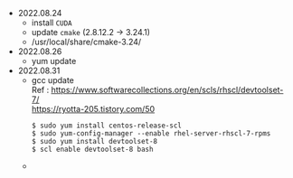 - 2022.08.24
  -  install `CUDA`
  -  update `cmake` (2.8.12.2 -> 3.24.1)
  	- /usr/local/share/cmake-3.24/
- 2022.08.26
  - yum update 
- 2022.08.31
	- gcc update  
		Ref : https://www.softwarecollections.org/en/scls/rhscl/devtoolset-7/  
		https://ryotta-205.tistory.com/50   
		```
		$ sudo yum install centos-release-scl
		$ sudo yum-config-manager --enable rhel-server-rhscl-7-rpms
		$ sudo yum install devtoolset-8
		$ scl enable devtoolset-8 bash
		```
	- 
